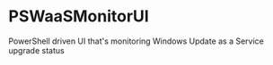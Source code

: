 # PSWaaSMonitorUI
PowerShell driven UI that's monitoring Windows Update as a Service upgrade status
